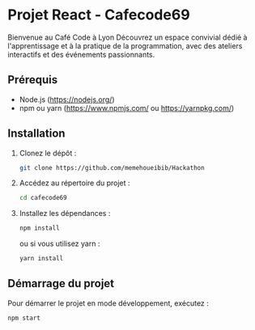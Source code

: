 # Projet React - Cafecode69

Bienvenue au Café Code à Lyon
Découvrez un espace convivial dédié à l'apprentissage et à la pratique de la programmation, avec des ateliers interactifs et des événements passionnants.

## Prérequis

- Node.js (https://nodejs.org/)
- npm ou yarn (https://www.npmjs.com/ ou https://yarnpkg.com/)

## Installation

1. Clonez le dépôt :

    ```bash
    git clone https://github.com/memehoueibib/Hackathon
    ```

2. Accédez au répertoire du projet :

    ```bash
    cd cafecode69
    ```

3. Installez les dépendances :

    ```bash
    npm install
    ```

    ou si vous utilisez yarn :

    ```bash
    yarn install
    ```

## Démarrage du projet

Pour démarrer le projet en mode développement, exécutez :

```bash
npm start
